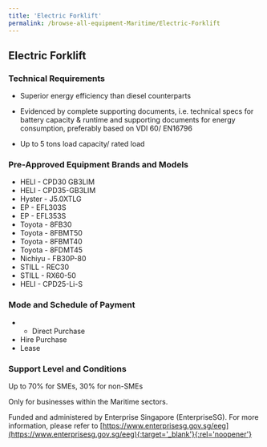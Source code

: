 ```yaml
---
title: 'Electric Forklift'
permalink: /browse-all-equipment-Maritime/Electric-Forklift
---
```


## Electric Forklift

### Technical Requirements

- Superior energy efficiency than diesel counterparts 

- Evidenced by complete supporting documents, i.e. technical specs for battery capacity & runtime and supporting documents for energy consumption, preferably based on VDI 60/ EN16796 

- Up to 5 tons load capacity/ rated load


### Pre-Approved Equipment Brands and Models

- HELI - CPD30 GB3LIM
- HELI - CPD35-GB3LIM
- Hyster - J5.0XTLG
- EP - EFL303S
- EP - EFL353S
- Toyota - 8FB30
- Toyota - 8FBMT50
- Toyota  - 8FBMT40
- Toyota  - 8FDMT45
- Nichiyu - FB30P-80
- STILL - REC30
- STILL - RX60-50
- HELI - CPD25-Li-S

### Mode and Schedule of Payment 

- - Direct Purchase
- Hire Purchase
- Lease

### Support Level and Conditions

Up to 70% for SMEs, 30% for non-SMEs

Only for businesses within the Maritime sectors.

Funded and administered by Enterprise Singapore (EnterpriseSG). For more information, please refer to [https://www.enterprisesg.gov.sg/eeg](https://www.enterprisesg.gov.sg/eeg){:target='_blank'}{:rel='noopener'}

<script src='/jquery/resize-tables.js'></script>
